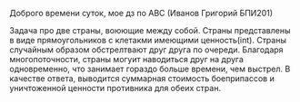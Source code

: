 Доброго времени суток, мое дз по АВС (Иванов Григорий БПИ201)

Задача про две страны, воюющие между собой.
Страны представлены в виде прямоугольников с клетакми имеющими ценность(int).
Страны случайным образом обстрелтвают друг друга по очереди.
Благодаря многопоточности, страны могуит наводиться друг на друга одновременно, что занимает гораздо больше времени, чем выстрел.
В качестве ответа, выводится суммарная стоимость боеприпассов и уничтоженной ценности противника для обеих стран.
